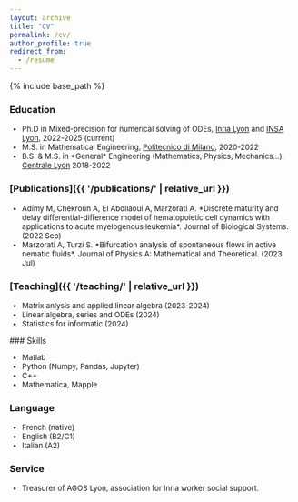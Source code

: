 ```yaml
---
layout: archive
title: "CV"
permalink: /cv/
author_profile: true
redirect_from:
  - /resume
---
```


{% include base_path %}

### Education

<FONT size="2pt">
<ul>
<li> Ph.D in Mixed-precision for numerical solving of ODEs, <a href="https://www.inria.fr/fr/centre-inria-de-lyon" target="_blank">Inria Lyon</a> and <a href="https://www.insa-lyon.fr/" target="_blank">INSA Lyon</a>, 2022-2025 (current) </li>
<li> M.S. in Mathematical Engineering, <a href="https://www.polimi.it/en/" target="_blank">Politecnico di Milano</a>, 2020-2022 </li>
<li> B.S. & M.S. in *General* Engineering (Mathematics, Physics, Mechanics...), <a href="https://www.ec-lyon.fr/en" target="_blank">Centrale Lyon</a> 2018-2022 </li>
</ul>

</FONT>

### [Publications]({{ '/publications/' | relative_url }})
<FONT size="2pt">

<ul> 
<li>Adimy M, Chekroun A, El Abdllaoui A, Marzorati A. *Discrete maturity and delay differential-difference model of hematopoietic cell dynamics with applications to acute myelogenous leukemia*. Journal of Biological Systems. (2022 Sep)</li>
<li> Marzorati A, Turzi S. *Bifurcation analysis of spontaneous flows in active nematic fluids*. Journal of Physics A: Mathematical and Theoretical. (2023 Jul)</li>
</ul>

</FONT>

### [Teaching]({{ '/teaching/' | relative_url }})
<FONT size="2pt">
<ul> 
<li>Matrix anlysis and applied linear algebra (2023-2024)</li>
<li>Linear algebra, series and ODEs (2024)</li>
<li>Statistics for informatic (2024)</li>
</ul>
</FONT>
### Skills
<FONT size="2pt">
<ul> 
<li>Matlab</li>
<li>Python (Numpy, Pandas, Jupyter)</li>
<li>C++ </li>
<li>Mathematica, Mapple</li>
</ul>
</FONT>

### Language
<FONT size="2pt">
<ul> 
<li>French (native)</li>
<li>English (B2/C1)</li>
<li>Italian (A2)</li>
</ul>
</FONT>

### Service
<FONT size="2pt">
<ul> 
<li>Treasurer of AGOS Lyon, association for Inria worker social support.</li>
</ul>
</FONT>